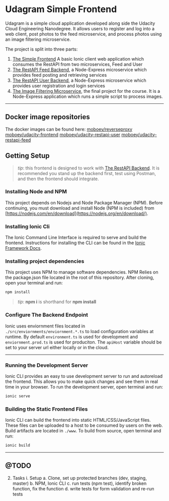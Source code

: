 # Udagram Simple Frontend

Udagram is a simple cloud application developed along side the Udacity Cloud Engineering Nanodegree. It allows users to register and log into a web client, post photos to the feed microservice, and process photos using an image filtering microservice.

The project is split into three parts:
1. [The Simple Frontend](https://github.com/moboey/cloud-developer/tree/master/course-03/exercises/udacity-c3-frontend)
A basic Ionic client web application which consumes the RestAPI from two microservices, Feed and User
2. [The RestAPI Feed Backend](https://github.com/moboey/cloud-developer/tree/master/course-03/exercises/udacity-c3-restapi-feed), a Node-Express microservice which provides feed posting and retrieving services
3. [The RestAPI User Backend](https://github.com/moboey/cloud-developer/tree/master/course-03/exercises/udacity-c3-restapi-feed), a Node-Express microservice which provides user registration and login services
3. [The Image Filtering Microservice](https://github.com/moboey/cloud-developer/tree/master/course-02/project/image-filter-starter-code), the final project for the course. It is a Node-Express application which runs a simple script to process images.
***
## Docker image repositories
The docker images can be found here:
[moboey/reverseproxy](https://hub.docker.com/repository/docker/moboey/reverseproxy)
[moboey/udacity-frontend](https://hub.docker.com/repository/docker/moboey/udacity-frontend)
[moboey/udacity-restapi-user](https://hub.docker.com/repository/docker/moboey/udacity-restapi-user)
[moboey/udacity-restapi-feed](https://hub.docker.com/repository/docker/moboey/udacity-restapi-feed)

## Getting Setup

> _tip_: this frontend is designed to work with [The RestAPI Backend](https://github.com/grutt/udacity-c2-restapi). It is recommended you stand up the backend first, test using Postman, and then the frontend should integrate.

### Installing Node and NPM
This project depends on Nodejs and Node Package Manager (NPM). Before continuing, you must download and install Node (NPM is included) from [https://nodejs.com/en/download](https://nodejs.org/en/download/).

### Installing Ionic Cli
The Ionic Command Line Interface is required to serve and build the frontend. Instructions for installing the CLI can be found in the [Ionic Framework Docs](https://ionicframework.com/docs/installation/cli).

### Installing project dependencies

This project uses NPM to manage software dependencies. NPM Relies on the package.json file located in the root of this repository. After cloning, open your terminal and run:
```bash
npm install
```
>_tip_: **npm i** is shorthand for **npm install**

### Configure The Backend Endpoint
Ionic uses enviornment files located in `./src/enviornments/enviornment.*.ts` to load configuration variables at runtime. By default `environment.ts` is used for development and `enviornment.prod.ts` is used for produciton. The `apiHost` variable should be set to your server url either locally or in the cloud.

***
### Running the Development Server
Ionic CLI provides an easy to use development server to run and autoreload the frontend. This allows you to make quick changes and see them in real time in your browser. To run the development server, open terminal and run:

```bash
ionic serve
```

### Building the Static Frontend Files
Ionic CLI can build the frontend into static HTML/CSS/JavaScript files. These files can be uploaded to a host to be consumed by users on the web. Build artifacts are located in `./www`. To build from source, open terminal and run:
```bash
ionic build
```
***

## @TODO
2. Tasks
    i. Setup
        a. Clone, set up protected branches (dev, staging, master)
        b. NPM, Ionic CLI
        c. run tests (npm test), identify broken function, fix the function
        d. write tests for form validation and re-run tests
